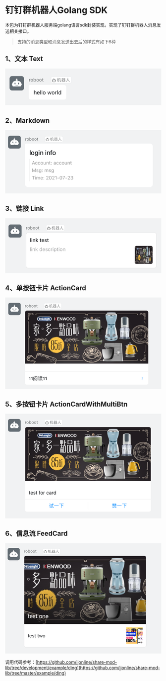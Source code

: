 # 钉钉群机器人Golang SDK

本包为钉钉群机器人服务端golang语言sdk封装实现，实现了钉钉群机器人消息发送相关接口。

> 支持的消息类型和消息发送出去后的样式有如下6种

## 1、文本 Text

![Text](images/text.png)

## 2、Markdown

![Markdown](images/markdown.png)

## 3、链接 Link

![Link](images/link.png)

## 4、单按钮卡片 ActionCard

![imaActionCardge](images/action-card.png)

## 5、多按钮卡片 ActionCardWithMultiBtn

![ActionCardWithMultiBtn](images/action-card-multi.png)

## 6、信息流 FeedCard

![FeedCard](images/feed_card.png)

调用代码参考：[https://github.com/jjonline/share-mod-lib/tree/development/example/ding](https://github.com/jjonline/share-mod-lib/tree/master/example/ding)
